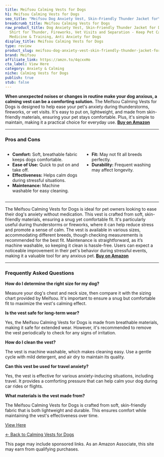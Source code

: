 ```yaml
---
title: Meifsou Calming Vests for Dogs
h1: Meifsou Calming Vests for Dogs
seo_title: "Meifsou Dog Anxiety Vest, Skin-Friendly Thunder Jacket for\u2026"
breadcrumb_title: Meifsou Calming Vests for Dogs
raw_product_title: Dog Anxiety Vest, Skin-Friendly Thunder Jacket for Dogs, Dog Calming
  Shirt for Thunder, Fireworks, Vet Visits and Separation - Keep Pet Calm Without
  Medicine & Training, Anti Anxiety for Dogs
display_title: Meifsou Calming Vests for Dogs
type: review
product_slug: meifsou-dog-anxiety-vest-skin-friendly-thunder-jacket-for-dogs-dog-calm-cb0e57c4
brand: Meifsou
affiliate_link: https://amzn.to/4qcxxHo
cta_label: View Here
category: Anxiety & Calming
niche: Calming Vests for Dogs
publish: true
stub: false
---
```


<div id="intro" class="full-width">
  <p><strong>When unexpected noises or changes in routine make your dog anxious, a calming vest can be a comforting solution.</strong> The Meifsou Calming Vests for Dogs is designed to help ease your pet's anxiety during thunderstorms, fireworks, or vet visits. It's easy to put on, lightweight, and made from skin-friendly materials, ensuring your pet stays comfortable. Plus, it's simple to maintain, making it a practical choice for everyday use. <a href="https://amzn.to/4qcxxHo" rel="nofollow sponsored noopener" target="_blank"><strong>Buy on Amazon</strong></a></p>
</div>

<hr />
<h3 id="pros-cons">Pros and Cons</h3>
<div class="pc-grid" style="display:grid;grid-template-columns:1fr 1fr;gap:16px;">
  <ul>
    <li><strong>Comfort:</strong> Soft, breathable fabric keeps dogs comfortable.</li>
    <li><strong>Ease of Use:</strong> Quick to put on and take off.</li>
    <li><strong>Effectiveness:</strong> Helps calm dogs during stressful situations.</li>
    <li><strong>Maintenance:</strong> Machine washable for easy cleaning.</li>
  </ul>
  <ul>
    <li><strong>Fit:</strong> May not fit all breeds perfectly.</li>
    <li><strong>Durability:</strong> Frequent washing may affect longevity.</li>
  </ul>
</div>
<hr />

<div class="full-width">
  <p>The Meifsou Calming Vests for Dogs is ideal for pet owners looking to ease their dog's anxiety without medication. This vest is crafted from soft, skin-friendly materials, ensuring a snug yet comfortable fit. It's particularly useful during thunderstorms or fireworks, where it can help reduce stress and promote a sense of calm. The vest is available in various sizes, accommodating different breeds, though checking measurements is recommended for the best fit. Maintenance is straightforward, as it’s machine washable, so keeping it clean is hassle-free. Users can expect a noticeable improvement in their pet's behavior during stressful events, making it a valuable tool for any anxious pet. <a href="https://amzn.to/4qcxxHo" rel="nofollow sponsored noopener" target="_blank"><strong>Buy on Amazon</strong></a></p>
</div>

<hr />
<h3 id="faqs">Frequently Asked Questions</h3>

<p><strong>How do I determine the right size for my dog?</strong></p>
<p>Measure your dog's chest and neck size, then compare it with the sizing chart provided by Meifsou. It's important to ensure a snug but comfortable fit to maximize the vest's calming effect.</p>

<p><strong>Is the vest safe for long-term wear?</strong></p>
<p>Yes, the Meifsou Calming Vests for Dogs is made from breathable materials, making it safe for extended wear. However, it's recommended to remove the vest periodically to check for any signs of irritation.</p>

<p><strong>How do I clean the vest?</strong></p>
<p>The vest is machine washable, which makes cleaning easy. Use a gentle cycle with mild detergent, and air dry to maintain its quality.</p>

<p><strong>Can this vest be used for travel anxiety?</strong></p>
<p>Yes, the vest is effective for various anxiety-inducing situations, including travel. It provides a comforting pressure that can help calm your dog during car rides or flights.</p>

<p><strong>What materials is the vest made from?</strong></p>
<p>The Meifsou Calming Vests for Dogs is crafted from soft, skin-friendly fabric that is both lightweight and durable. This ensures comfort while maintaining the vest's effectiveness over time.</p>
<p><a class="btn" href="https://amzn.to/4qcxxHo" target="_blank" rel="nofollow sponsored noopener">View Here</a></p>
<p><a href="/roundups/anxiety-calming/calming-vests-for-dogs/">← Back to Calming Vests for Dogs</a></p>
<aside class="disclosure">This page may include sponsored links. As an Amazon Associate, this site may earn from qualifying purchases.</aside>
